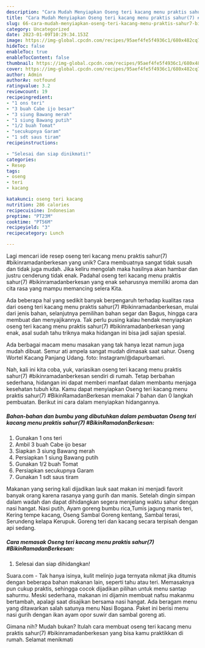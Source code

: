 ```yaml
---
description: "Cara Mudah Menyiapkan Oseng teri kacang menu praktis sahur(7) #BikinRamadanBerkesan yang Mantap"
title: "Cara Mudah Menyiapkan Oseng teri kacang menu praktis sahur(7) #BikinRamadanBerkesan yang Mantap"
slug: 66-cara-mudah-menyiapkan-oseng-teri-kacang-menu-praktis-sahur7-bikinramadanberkesan-yang-mantap
category: Uncategorized
date: 2023-01-09T10:29:34.153Z
image: https://img-global.cpcdn.com/recipes/95aef4fe5f4936c1/680x482cq70/oseng-teri-kacang-menu-praktis-sahur7-bikinramadanberkesan-foto-resep-utama.jpg
hideToc: false
enableToc: true
enableTocContent: false
thumbnail: https://img-global.cpcdn.com/recipes/95aef4fe5f4936c1/680x482cq70/oseng-teri-kacang-menu-praktis-sahur7-bikinramadanberkesan-foto-resep-utama.jpg
cover: https://img-global.cpcdn.com/recipes/95aef4fe5f4936c1/680x482cq70/oseng-teri-kacang-menu-praktis-sahur7-bikinramadanberkesan-foto-resep-utama.jpg
author: Admin
authorAv: notfound
ratingvalue: 3.2
reviewcount: 19
recipeingredient:
- "1 ons teri"
- "3 buah Cabe ijo besar"
- "3 siung Bawang merah"
- "1 siung Bawang putih"
- "1/2 buah Tomat"
- "secukupnya Garam"
- "1 sdt saus tiram"
recipeinstructions:

- "Selesai dan siap dinikmati!"
categories:
- Resep
tags:
- oseng
- teri
- kacang

katakunci: oseng teri kacang 
nutrition: 286 calories
recipecuisine: Indonesian
preptime: "PT23M"
cooktime: "PT56M"
recipeyield: "3"
recipecategory: Lunch

---
```





Lagi mencari ide resep oseng teri kacang menu praktis sahur(7) #bikinramadanberkesan yang unik? Cara membuatnya sangat tidak susah dan tidak juga mudah. Jika keliru mengolah maka hasilnya akan hambar dan justru cenderung tidak enak. Padahal oseng teri kacang menu praktis sahur(7) #bikinramadanberkesan yang enak seharusnya memiliki aroma dan cita rasa yang mampu memancing selera Kita.





Ada beberapa hal yang sedikit banyak berpengaruh terhadap kualitas rasa dari oseng teri kacang menu praktis sahur(7) #bikinramadanberkesan, mulai dari jenis bahan, selanjutnya pemilihan bahan segar dan Bagus, hingga cara membuat dan menyajikannya. Tak perlu pusing kalau hendak menyiapkan oseng teri kacang menu praktis sahur(7) #bikinramadanberkesan yang enak,      asal sudah tahu triknya maka hidangan ini bisa jadi sajian spesial.














Ada berbagai macam menu masakan yang tak hanya lezat namun juga mudah dibuat. Semur ati ampela sangat mudah dimasak saat sahur. Oseng Wortel Kacang Panjang Udang. foto: Instagram/@dapurbamari.






Nah, kali ini kita coba, yuk, variasikan oseng teri kacang menu praktis sahur(7) #bikinramadanberkesan sendiri di rumah. Tetap berbahan sederhana, hidangan ini dapat memberi manfaat dalam membantu menjaga kesehatan tubuh kita. Kamu dapat menyiapkan Oseng teri kacang menu praktis sahur(7) #BikinRamadanBerkesan memakai 7 bahan dan 0 langkah pembuatan. Berikut ini cara dalam menyiapkan hidangannya.

<!--inarticleads1-->

##### Bahan-bahan dan bumbu yang dibutuhkan dalam pembuatan Oseng teri kacang menu praktis sahur(7) #BikinRamadanBerkesan:

1. Gunakan 1 ons teri
1. Ambil 3 buah Cabe ijo besar
1. Siapkan 3 siung Bawang merah
1. Persiapkan 1 siung Bawang putih
1. Gunakan 1/2 buah Tomat
1. Persiapkan secukupnya Garam
1. Gunakan 1 sdt saus tiram


Makanan yang sering kali dijadikan lauk saat makan ini menjadi favorit banyak orang karena rasanya yang gurih dan manis. Setelah dingin simpan dalam wadah dan dapat dihidangkan segera menjelang waktu sahur dengan nasi hangat. Nasi putih, Ayam goreng bumbu rica,Tumis jagung manis teri, Kering tempe kacang, Oseng Sambal Goreng kentang, Sambal terasi, Serundeng kelapa Kerupuk. Goreng teri dan kacang secara terpisah dengan api sedang. 

<!--inarticleads2-->

##### Cara memasak Oseng teri kacang menu praktis sahur(7) #BikinRamadanBerkesan:


1. Selesai dan siap dihidangkan!

Suara.com - Tak hanya isinya, kulit melinjo juga ternyata nikmat jika ditumis dengan beberapa bahan makanan lain, seperti tahu atau teri. Memasaknya pun cukup praktis, sehingga cocok dijadikan pilihan untuk menu santap sahurmu. Meski sederhana, makanan ini dijamin membuat nafsu makanmu bertambah, apalagi saat disajikan bersama nasi hangat. Ada beragam menu yang ditawarkan salah satunya menu Nasi Bogana. Paket ini berisi menu nasi gurih dengan ikan ayam opor suwir dan sambal goreng ati. 

Gimana nih? Mudah bukan? Itulah cara membuat oseng teri kacang menu praktis sahur(7) #bikinramadanberkesan yang bisa kamu praktikkan di rumah. Selamat menikmati
